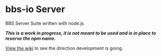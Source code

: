 # bbs-io Server


BBS Server Suite written with node.js


***This is a work in progress, it is not meant to be used and is in place to reserve the npm name.***

[View the wiki](https://github.com/bbs-io/bbs/wiki) to see the direction development is going.

